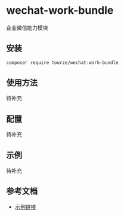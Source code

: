 # wechat-work-bundle

企业微信能力模块

## 安装

```bash
composer require tourze/wechat-work-bundle
```

## 使用方法

待补充

## 配置

待补充

## 示例

待补充

## 参考文档

- [示例链接](https://example.com)
